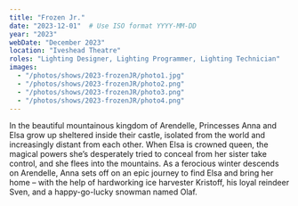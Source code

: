 ```yaml
---
title: "Frozen Jr."
date: "2023-12-01"  # Use ISO format YYYY-MM-DD
year: "2023"
webDate: "December 2023"
location: "Iveshead Theatre"
roles: "Lighting Designer, Lighting Programmer, Lighting Technician"
images:
  - "/photos/shows/2023-frozenJR/photo1.jpg"
  - "/photos/shows/2023-frozenJR/photo2.png"
  - "/photos/shows/2023-frozenJR/photo3.png"
  - "/photos/shows/2023-frozenJR/photo4.png"
---
```


In the beautiful mountainous kingdom of Arendelle, Princesses Anna and Elsa grow up sheltered inside their castle, isolated from the world and increasingly distant from each other. When Elsa is crowned queen, the magical powers she’s desperately tried to conceal from her sister take control, and she flees into the mountains. As a ferocious winter descends on Arendelle, Anna sets off on an epic journey to find Elsa and bring her home – with the help of hardworking ice harvester Kristoff, his loyal reindeer Sven, and a happy-go-lucky snowman named Olaf.